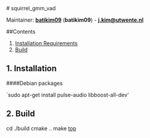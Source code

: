 <a id="top"/> 
# squirrel_gmm_vad


Maintainer: [**batikim09**](https://github.com/**github-user**/) (**batikim09**) - **j.kim@utwente.nl**

##Contents

1. <a href="#1--installation-requirements">Installation Requirements</a>
2. <a href="#2--build">Build</a>


## 1. Installation <a id="1--installation-requirements"/>
####Debian packages

`sudo apt-get install pulse-audio libboost-all-dev'

## 2. Build <a id="2--build"/> 
cd ./build
cmake ..
make
<a href="#top">top</a>